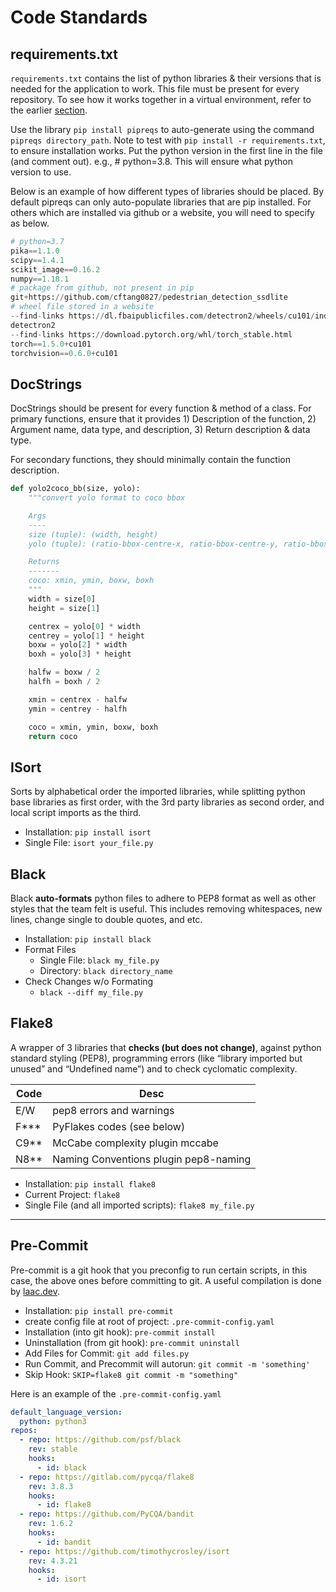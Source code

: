 # Code Standards

## requirements.txt

`requirements.txt` contains the list of python libraries & their versions that is needed for the application to work. This file must be present for every repository. To see how it works together in a virtual environment, refer to the earlier [section](https://mapattacker.github.io/ai-engineer/virtual_env/).

Use the library `pip install pipreqs` to auto-generate using the command `pipreqs directory_path`. Note to test with `pip install -r requirements.txt`, to ensure installation works. Put the python version in the first line in the file (and comment out). e.g., # python=3.8. This will ensure what python version to use.

Below is an example of how different types of libraries should be placed. By default pipreqs can only auto-populate libraries that are pip installed. For others which are installed via github or a website, you will need to specify as below.

```python
# python=3.7
pika==1.1.0
scipy==1.4.1
scikit_image==0.16.2
numpy==1.18.1
# package from github, not present in pip
git+https://github.com/cftang0827/pedestrian_detection_ssdlite
# wheel file stored in a website
--find-links https://dl.fbaipublicfiles.com/detectron2/wheels/cu101/index.html
detectron2
--find-links https://download.pytorch.org/whl/torch_stable.html
torch==1.5.0+cu101
torchvision==0.6.0+cu101
```

## DocStrings

DocStrings should be present for every function & method of a class. For primary functions, ensure that it provides 1) Description of the function, 2) Argument name, data type, and description, 3) Return description & data type.

For secondary functions, they should minimally contain the function description.


```python
def yolo2coco_bb(size, yolo):
    """convert yolo format to coco bbox

    Args
    ----
    size (tuple): (width, height)
    yolo (tuple): (ratio-bbox-centre-x, ratio-bbox-centre-y, ratio-bbox-w, ratio-bbox-h)

    Returns
    -------
    coco: xmin, ymin, boxw, boxh
    """
    width = size[0]
    height = size[1]

    centrex = yolo[0] * width
    centrey = yolo[1] * height
    boxw = yolo[2] * width
    boxh = yolo[3] * height

    halfw = boxw / 2
    halfh = boxh / 2

    xmin = centrex - halfw
    ymin = centrey - halfh

    coco = xmin, ymin, boxw, boxh
    return coco
```


## ISort

Sorts by alphabetical order the imported libraries, while splitting python base libraries as first order, with the 3rd party libraries as second order, and local script imports as the third.

 * Installation: `pip install isort`
 * Single File: `isort your_file.py`


## Black

Black **auto-formats** python files to adhere to PEP8 format as well as other styles that the team felt is useful. This includes removing whitespaces, new lines, change single to double quotes, and etc.

 * Installation: `pip install black`
 * Format Files
    * Single File: `black my_file.py`
    * Directory: `black directory_name`
 * Check Changes w/o Formating
    * `black --diff my_file.py`


## Flake8

A wrapper of 3 libraries that **checks (but does not change)**, against python standard  styling (PEP8), programming errors (like “library imported but unused” and “Undefined name”) and to check cyclomatic complexity.

| Code | Desc | 
|-|-|
| E/W | pep8 errors and warnings |
| F*** | PyFlakes codes (see below) |
| C9** | McCabe complexity plugin mccabe |
| N8** | Naming Conventions plugin pep8-naming |

 * Installation: `pip install flake8`
 * Current Project: `flake8`
 * Single File (and all imported scripts): `flake8 my_file.py`

<hr>

## Pre-Commit

Pre-commit is a git hook that you preconfig to run certain scripts, in this case, the above ones before committing to git. A useful compilation is done by [laac.dev](https://www.laac.dev/blog/automating-convention-linting-formatting-python/).

 * Installation: `pip install pre-commit`
 * create config file at root of project: `.pre-commit-config.yaml`
 * Installation (into git hook): `pre-commit install`
 * Uninstallation (from git hook): `pre-commit uninstall`
 * Add Files for Commit: `git add files.py`
 * Run Commit, and Precommit will autorun: `git commit -m 'something'`
 * Skip Hook: `SKIP=flake8 git commit -m "something"`

Here is an example of the `.pre-commit-config.yaml`

```yml
default_language_version:
  python: python3
repos:
  - repo: https://github.com/psf/black
    rev: stable
    hooks:
      - id: black
  - repo: https://gitlab.com/pycqa/flake8
    rev: 3.8.3
    hooks:
      - id: flake8
  - repo: https://github.com/PyCQA/bandit
    rev: 1.6.2
    hooks:
      - id: bandit
  - repo: https://github.com/timothycrosley/isort
    rev: 4.3.21
    hooks:
      - id: isort
```